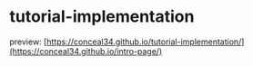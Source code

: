 # tutorial-implementation

preview: [https://conceal34.github.io/tutorial-implementation/](https://conceal34.github.io/intro-page/)
